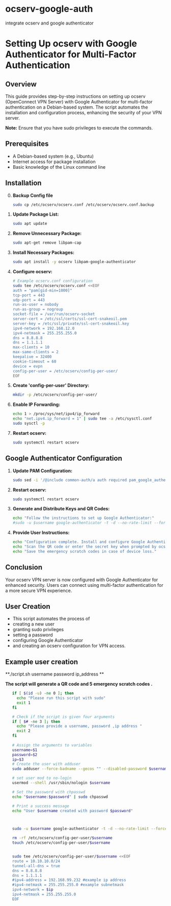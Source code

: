 # ocserv-google-auth
integrate ocserv and google authenticator
# Setting Up ocserv with Google Authenticator for Multi-Factor Authentication

## Overview

This guide provides step-by-step instructions on setting up ocserv (OpenConnect VPN Server) with Google Authenticator for multi-factor authentication on a Debian-based system. The script automates the installation and configuration process, enhancing the security of your VPN server.

**Note:** Ensure that you have sudo privileges to execute the commands.

## Prerequisites

- A Debian-based system (e.g., Ubuntu)
- Internet access for package installation
- Basic knowledge of the Linux command line

## Installation

0. **Backup Config file**
   ```bash
   sudo cp /etc/ocserv/ocserv.conf /etc/ocserv/ocserv.conf.backup
1. **Update Package List:**
   ```bash
   sudo apt update
2. **Remove Unnecessary Package:**
   ```bash
   sudo apt-get remove libpam-cap
3. **Install Necessary Packages:**
   ```bash
   sudo apt install -y ocserv libpam-google-authenticator
4. **Configure ocserv:**
   ```bash
   # Example ocserv.conf configuration
   sudo tee /etc/ocserv/ocserv.conf <<EOF
   auth = "pam[gid-min=1000]"
   tcp-port = 443
   udp-port = 443
   run-as-user = nobody
   run-as-group = nogroup
   socket-file = /var/run/ocserv-socket
   server-cert = /etc/ssl/certs/ssl-cert-snakeoil.pem
   server-key = /etc/ssl/private/ssl-cert-snakeoil.key
   ipv4-network = 192.168.12.0
   ipv4-netmask = 255.255.255.0
   dns = 8.8.8.8
   dns = 1.1.1.1
   max-clients = 10
   max-same-clients = 2
   keepalive = 32400
   cookie-timeout = 60
   device = evpn
   config-per-user = /etc/ocserv/config-per-user/
   EOF
5. **Create 'config-per-user' Directory:**
   ```bash
   mkdir -p /etc/ocserv/config-per-user/
6. **Enable IP Forwarding:**
   ```bash
   echo 1 > /proc/sys/net/ipv4/ip_forward
   echo "net.ipv4.ip_forward = 1" | sudo tee -a /etc/sysctl.conf
   sudo sysctl -p
7. **Restart ocserv:**
   ```bash
   sudo systemctl restart ocserv


## Google Authenticator Configuration

1. **Update PAM Configuration:**
   ```bash
   sudo sed -i '/@include common-auth/a auth required pam_google_authenticator.so' /etc/pam.d/ocserv
2. **Restart ocserv:**
   ```bash
   sudo systemctl restart ocserv
3. **Generate and Distribute Keys and QR Codes:**
   ```bash
   echo "Follow the instructions to set up Google Authenticator:"
   #sudo -u $username google-authenticator -t -d --no-rate-limit --force -w 5
4. **Provide User Instructions:**
   ```bash
   echo "Configuration complete. Install and configure Google Authenticator on your client devices."
   echo "Scan the QR code or enter the secret key when prompted by ocserv."
   echo "Save the emergency scratch codes in case of device loss."

## Conclusion

Your ocserv VPN server is now configured with Google Authenticator for enhanced security. Users can connect using multi-factor authentication for a more secure VPN experience.

## User Creation
- This script automates the process of 
- creating a new user 
- granting sudo privileges 
- setting a password
- configuring Google Authenticator
- and creating an ocserv configuration for VPN access. 

## Example user creation

**./script.sh username password ip_address **


**The script will generate a QR code and 5 emergency scratch codes .**
```bash
   if [ $(id -u) -ne 0 ]; then
     echo "Please run this script with sudo"
     exit 1
   fi

   # Check if the script is given four arguments
   if [ $# -ne 3 ]; then
     echo "Please provide a username, password ,ip address "
     exit 2
   fi
 
   # Assign the arguments to variables
   username=$1
   password=$2
   ip=$3
   # Create the user with adduser
   sudo adduser --force-badname --gecos "" --disabled-password $username

   # set user mod to no-login
   usermod --shell /usr/sbin/nologin $username

   # Set the password with chpasswd
   echo "$username:$password" | sudo chpasswd

   # Print a success message 
   echo "User $username created with password $password"



   sudo -u $username google-authenticator -t -d --no-rate-limit --force -w 5 

   rm -rf /etc/ocserv/config-per-user/$username
   touch /etc/ocserv/config-per-user/$username


   sudo tee /etc/ocserv/config-per-user/$username <<EOF
   route = 10.10.10.0/24
   tunnel-all-dns = true
   dns = 8.8.8.8
   dns = 1.1.1.1
   #ipv4-address = 192.168.99.232 #example ip address
   #ipv4-netmask = 255.255.255.0 #example subnetmask
   ipv4-network = $ip
   ipv4-netmask = 255.255.255.0
   EOF




